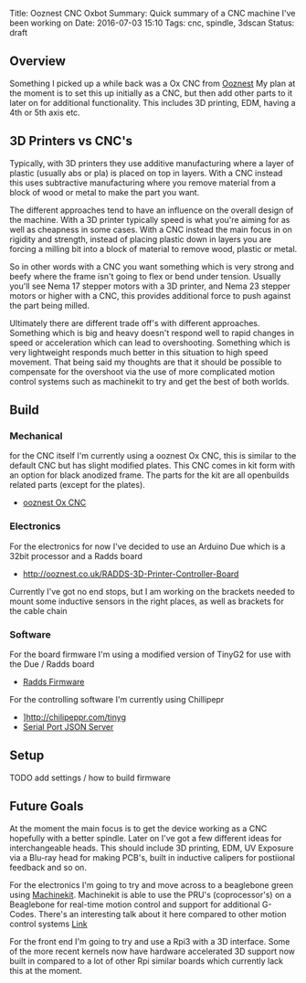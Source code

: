 Title: Ooznest CNC Oxbot
Summary: Quick summary of a CNC machine I've been working on
Date: 2016-07-03 15:10
Tags: cnc, spindle, 3dscan
Status: draft

## Overview

Something I picked up a while back was a Ox CNC from [Ooznest](http://ooznest.co.uk/)
My plan at the moment is to set this up initially as a CNC, but then add other parts to it later on for additional functionality.
This includes 3D printing, EDM, having a 4th or 5th axis etc.

## 3D Printers vs CNC's

Typically, with 3D printers they use additive manufacturing where a layer of plastic (usually abs or pla) is placed on top in layers.
With a CNC instead this uses subtractive manufacturing where you remove material from a block of wood or metal to make the part you want.

The different approaches tend to have an influence on the overall design of the machine.
With a 3D printer typically speed is what you're aiming for as well as cheapness in some cases.
With a CNC instead the main focus in on rigidity and strength, instead of placing plastic down in layers you are forcing a milling bit
into a block of material to remove wood, plastic or metal.

So in other words with a CNC you want something which is very strong and beefy where the frame isn't going to flex or bend under tension.
Usually you'll see Nema 17 stepper motors with a 3D printer, and Nema 23 stepper motors or higher with a CNC, this provides additional force
to push against the part being milled.

Ultimately there are different trade off's with different approaches.
Something which is big and heavy doesn't respond well to rapid changes in speed or acceleration which can lead to overshooting.
Something which is very lightweight responds much better in this situation to high speed movement.
That being said my thoughts are that it should be possible to compensate for the overshoot via the use of more complicated
motion control systems such as machinekit to try and get the best of both worlds.


## Build

### Mechanical

for the CNC itself I'm currently using a ooznest Ox CNC, this is similar to the default CNC but has slight modified plates.
This CNC comes in kit form with an option for black anodized frame. The parts for the kit are all openbuilds related parts (except for the plates).

  * [ooznest Ox CNC](http://ooznest.co.uk/3D-Printer-CNC-Kits-Bundles/OX-CNC-Machine)

### Electronics

For the electronics for now I've decided to use an Arduino Due which is a 32bit processor and a Radds board

  * http://ooznest.co.uk/RADDS-3D-Printer-Controller-Board

Currently I've got no end stops, but I am working on the brackets needed to mount some inductive sensors in the right places, as well as brackets for the cable chain

### Software

For the board firmware I'm using a modified version of TinyG2 for use with the Due / Radds board

  * [Radds Firmware](https://github.com/grbd/GBD.OxBot.FirmwareG2)

For the controlling software I'm currently using Chillipepr

  * ]http://chilipeppr.com/tinyg
  * [Serial Port JSON Server](http://chilipeppr.com/tinyg#com-chilipeppr-widget-serialport-download)

## Setup

TODO add settings / how to build firmware


## Future Goals

At the moment the main focus is to get the device working as a CNC hopefully with a better spindle.
Later on I've got a few different ideas for interchangeable heads.
This should include 3D printing, EDM, UV Exposure via a Blu-ray head for making PCB's, built in inductive calipers for postiional feedback and so on.

For the electronics I'm going to try and move across to a beaglebone green using [Machinekit](http://www.machinekit.io/).
Machinekit is able to use the PRU's (coprocessor's) on a Beaglebone for real-time motion control and support for additional G-Codes.
There's an interesting talk about it here compared to other motion control systems [Link](https://www.youtube.com/watch?v=LdJ8xjCJIGo)

For the front end I'm going to try and use a Rpi3 with a 3D interface.
Some of the more recent kernels now have hardware accelerated 3D support now built in
compared to a lot of other Rpi similar boards which currently lack this at the moment.
